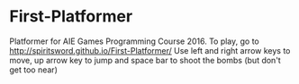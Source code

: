 # First-Platformer
Platformer for AIE Games Programming Course 2016. To play, go to http://spiritsword.github.io/First-Platformer/
Use left and right arrow keys to move, up arrow key to jump and space bar to shoot the bombs (but don't get too near)
